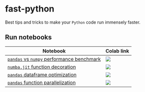 # fast-python

Best tips and tricks to make your `Python` code run immensely faster.

## Run notebooks

Notebook | Colab link
--- | ---
[`pandas` vs `numpy` performance benchmark](https://nbviewer.jupyter.org/github/tomcis/fast-python/blob/master/notebooks/01_pandas-numpy.ipynb) | [![](https://colab.research.google.com/assets/colab-badge.svg)](https://colab.research.google.com/github/tomcis/fast-python/blob/master/notebooks/01_pandas-numpy.ipynb)
[`numba.jit` function decoration](https://nbviewer.jupyter.org/github/tomcis/fast-python/blob/master/notebooks/02_numba-jit.ipynb) | [![](https://colab.research.google.com/assets/colab-badge.svg)](https://colab.research.google.com/github/tomcis/fast-python/blob/master/notebooks/02_numba-jit.ipynb)
[`pandas` dataframe optimization](https://nbviewer.jupyter.org/github/tomcis/fast-python/blob/master/notebooks/pandas/01_dataframe_optimization.ipynb) | [![](https://colab.research.google.com/assets/colab-badge.svg)](https://colab.research.google.com/github/tomcis/fast-python/blob/master/notebooks/pandas/01_dataframe_optimization.ipynb)
[`pandas` function parallelization](https://nbviewer.jupyter.org/github/tomcis/fast-python/blob/master/notebooks/pandas/02_parallelization.ipynb) | [![](https://colab.research.google.com/assets/colab-badge.svg)](https://colab.research.google.com/github/tomcis/fast-python/blob/master/notebooks/pandas/02_parallelization.ipynb)
